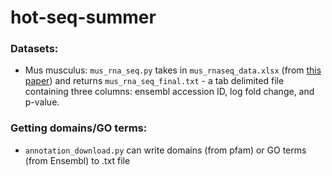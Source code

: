 # hot-seq-summer

### Datasets:

* Mus musculus: `mus_rna_seq.py` takes in `mus_rnaseq_data.xlsx` (from [this paper](https://elifesciences.org/articles/07687/)) and returns `mus_rna_seq_final.txt` - a tab delimited file containing three columns: ensembl accession ID, log fold change, and p-value.


### Getting domains/GO terms:

* `annotation_download.py` can write domains (from pfam) or GO terms (from Ensembl) to .txt file
